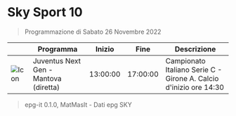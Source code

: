 # Sky Sport 10
> Programmazione di Sabato 26 Novembre 2022

||Programma|Inizio|Fine|Descrizione|
|---|---|---|---|---|
|![Icon](https://guidatv.sky.it/uuid/1136457c-7806-4df8-8f83-c3495f08f09f/cover?md5ChecksumParam=a5b5ea75e63495ee3f42bc163b64a293)|Juventus Next Gen - Mantova (diretta)|13:00:00|17:00:00|Campionato Italiano Serie C - Girone A. Calcio d&#039;inizio ore 14:30



 > epg-it 0.1.0, MatMasIt - Dati epg SKY